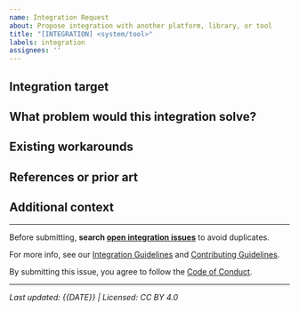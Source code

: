 ```yaml
---
name: Integration Request
about: Propose integration with another platform, library, or tool
title: "[INTEGRATION] <system/tool>"
labels: integration
assignees: ''
---
```


## Integration target

<!-- Name and description of the platform/tool/library for integration. -->

## What problem would this integration solve?

<!-- Explain how this integration would benefit Bluewater users. -->

## Existing workarounds

<!-- Any current methods for achieving similar functionality. -->

## References or prior art

<!-- Links to APIs, docs, or similar integrations elsewhere. -->

## Additional context

<!-- Any other context, user demand, or expected scope/complexity. -->

---

Before submitting, **search [open integration issues](../issues?q=is%3Aissue+label%3Aintegration)** to avoid duplicates.

For more info, see our [Integration Guidelines](../../docs/en/contribute/integration.md) and [Contributing Guidelines](../../CONTRIBUTING.md).

By submitting this issue, you agree to follow the [Code of Conduct](../../CODE_OF_CONDUCT.md).

---

_Last updated: {{DATE}} | Licensed: CC BY 4.0_
